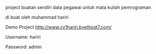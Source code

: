 project buatan sendiri data pegawai untuk mata kuliah pemrograman 

di buat oleh muhammad hariri

Demo Project http://www.cv1hariri.byethost7.com/

Username: hariri

Password: admin
